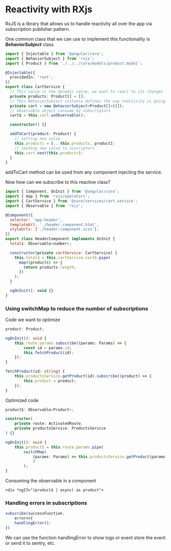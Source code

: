 # Reactivity with RXjs

RxJS is a library that allows us to handle reactivity all over the app via subscription publisher pattern.

One common class that we can use to implement this functionality is _**BehaviorSubject**_ class

```typescript
import { Injectable } from '@angular/core';
import { BehaviorSubject } from 'rxjs'; 
import { Product } from './../../core/models/product.model';

@Injectable({
  providedIn: 'root',
})
export class CartService {
  // This value is the dynamic value, we want to react to its changes
  private products: Product[] = [];
  // This BehaviorSubject instance defines the way reactivity is going to be hanle
  private cart = new BehaviorSubject<Product[]>([]);
  // Observable object consume by subscriptors
  cart$ = this.cart.asObservable();

  constructor() {}

  addToCart(product: Product) {
    // setting new value
    this.products = [...this.products, product];
    // sending new value to suscriptors
    this.cart.next(this.products);
  }
}
```

addToCart method can be used from any component injecting the service.

Now how can we subscribe to this reactive class?

```javascript
import { Component, OnInit } from '@angular/core';
import { map } from 'rxjs/operators';
import { CartService } from '@core/services/cart.service';
import { Observable } from 'rxjs';

@Component({
  selector: 'app-header',
  templateUrl: './header.component.html',
  styleUrls: ['./header.component.scss'],
})
export class HeaderComponent implements OnInit {
  total$: Observable<number>;

  constructor(private cartService: CartService) {
    this.total$ = this.cartService.cart$.pipe(
      map((products) => {
        return products.length;
      })
    );
  }

  ngOnInit(): void {}
}
```

### Using switchMap to reduce the number of subscriptions

Code we want to optimize

```typescript
product: Product;

ngOnInit(): void {
    this.route.params.subscribe((params: Params) => {
        const id = params.id;
        this.fetchProduct(id);
    });
}

fetchProduct(id: string) {
    this.productsService.getProduct(id).subscribe((product) => {
        this.product = product;
    });
}
```

Optimized code

```typescript
product$: Observable<Product>;

constructor(
    private route: ActivatedRoute,
    private productsService: ProductsService
) {}

ngOnInit(): void {
    this.product$ = this.route.params.pipe(
        switchMap(
            (params: Params) => this.productsService.getProduct(params.id)
            )
        );
}
```

Consuming the observable in a component

```markup
<div *ngIf="(product$ | async) as product">
```

### Handling errors in subscriptions

```typescript
subscribe(successFunction,
    error=>{
    handlingError();
})
```

We can use the function handlingError to show logs or event store the event or send it to sentry, etc.

